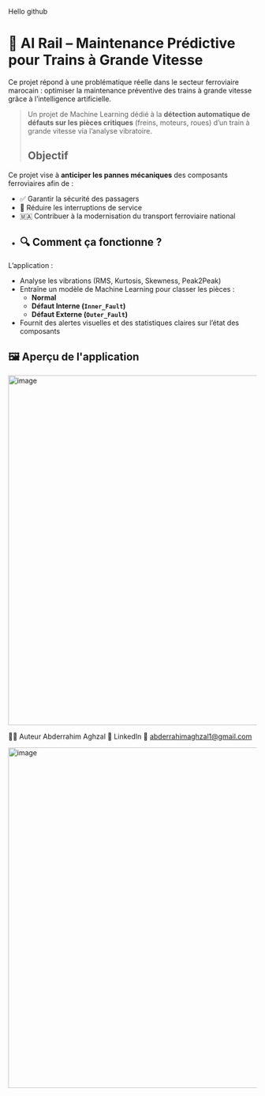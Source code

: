 Hello github

# 🚆 AI Rail – Maintenance Prédictive pour Trains à Grande Vitesse

Ce projet répond à une problématique réelle dans le secteur ferroviaire marocain :
optimiser la maintenance préventive des trains à grande vitesse grâce à l’intelligence artificielle.

> Un projet de Machine Learning dédié à la **détection automatique de défauts sur les pièces critiques** (freins, moteurs, roues) d’un train à grande vitesse via l’analyse vibratoire.
> ##  Objectif
Ce projet vise à **anticiper les pannes mécaniques** des composants ferroviaires afin de :

- ✅ Garantir la sécurité des passagers
- 🚧 Réduire les interruptions de service
- 🇲🇦 Contribuer à la modernisation du transport ferroviaire national
- ## 🔍 Comment ça fonctionne ?

L’application :

- Analyse les vibrations (RMS, Kurtosis, Skewness, Peak2Peak)
- Entraîne un modèle de Machine Learning pour classer les pièces :
  - **Normal**
  - **Défaut Interne (`Inner_Fault`)**
  - **Défaut Externe (`Outer_Fault`)**
- Fournit des alertes visuelles et des statistiques claires sur l’état des composants

## 🖼️ Aperçu de l'application
<img width="2559" height="708" alt="image" src="https://github.com/user-attachments/assets/ca5e4aeb-da39-486d-b250-a75b6592da77" />




👨‍💻 Auteur
Abderrahim Aghzal
🔗 LinkedIn
📧 abderrahimaghzal1@gmail.com

<img width="2559" height="689" alt="image" src="https://github.com/user-attachments/assets/fb3d3151-65c9-458a-b482-8ca01cb3d254" />
